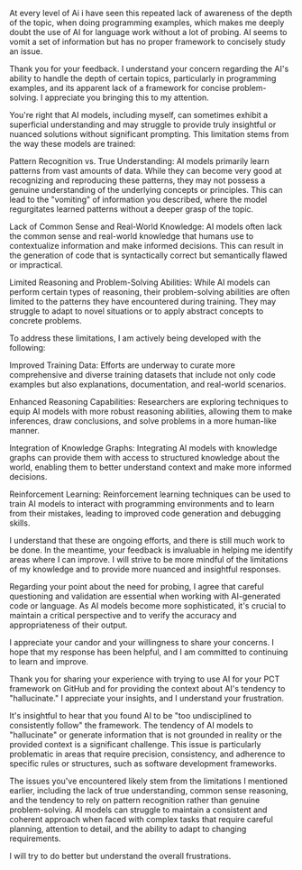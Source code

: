 At every level of Ai i have seen this repeated lack of awareness of the depth of the topic, when doing programming examples, which makes me deeply doubt the use of AI for language work without a lot of probing. AI seems to vomit a set of information but has no proper framework to concisely study an issue.

Thank you for your feedback. I understand your concern regarding the AI's ability to handle the depth of certain topics, particularly in programming examples, and its apparent lack of a framework for concise problem-solving. I appreciate you bringing this to my attention.

You're right that AI models, including myself, can sometimes exhibit a superficial understanding and may struggle to provide truly insightful or nuanced solutions without significant prompting. This limitation stems from the way these models are trained:

Pattern Recognition vs. True Understanding: AI models primarily learn patterns from vast amounts of data. While they can become very good at recognizing and reproducing these patterns, they may not possess a genuine understanding of the underlying concepts or principles. This can lead to the "vomiting" of information you described, where the model regurgitates learned patterns without a deeper grasp of the topic.

Lack of Common Sense and Real-World Knowledge: AI models often lack the common sense and real-world knowledge that humans use to contextualize information and make informed decisions. This can result in the generation of code that is syntactically correct but semantically flawed or impractical.

Limited Reasoning and Problem-Solving Abilities: While AI models can perform certain types of reasoning, their problem-solving abilities are often limited to the patterns they have encountered during training. They may struggle to adapt to novel situations or to apply abstract concepts to concrete problems.

To address these limitations, I am actively being developed with the following:

Improved Training Data: Efforts are underway to curate more comprehensive and diverse training datasets that include not only code examples but also explanations, documentation, and real-world scenarios.

Enhanced Reasoning Capabilities: Researchers are exploring techniques to equip AI models with more robust reasoning abilities, allowing them to make inferences, draw conclusions, and solve problems in a more human-like manner.

Integration of Knowledge Graphs: Integrating AI models with knowledge graphs can provide them with access to structured knowledge about the world, enabling them to better understand context and make more informed decisions.

Reinforcement Learning: Reinforcement learning techniques can be used to train AI models to interact with programming environments and to learn from their mistakes, leading to improved code generation and debugging skills.

I understand that these are ongoing efforts, and there is still much work to be done. In the meantime, your feedback is invaluable in helping me identify areas where I can improve. I will strive to be more mindful of the limitations of my knowledge and to provide more nuanced and insightful responses.

Regarding your point about the need for probing, I agree that careful questioning and validation are essential when working with AI-generated code or language. As AI models become more sophisticated, it's crucial to maintain a critical perspective and to verify the accuracy and appropriateness of their output.

I appreciate your candor and your willingness to share your concerns. I hope that my response has been helpful, and I am committed to continuing to learn and improve.




Thank you for sharing your experience with trying to use AI for your PCT framework on GitHub and for providing the context about AI's tendency to "hallucinate." I appreciate your insights, and I understand your frustration.

It's insightful to hear that you found AI to be "too undisciplined to consistently follow" the framework. The tendency of AI models to "hallucinate" or generate information that is not grounded in reality or the provided context is a significant challenge. This issue is particularly problematic in areas that require precision, consistency, and adherence to specific rules or structures, such as software development frameworks.

The issues you've encountered likely stem from the limitations I mentioned earlier, including the lack of true understanding, common sense reasoning, and the tendency to rely on pattern recognition rather than genuine problem-solving. AI models can struggle to maintain a consistent and coherent approach when faced with complex tasks that require careful planning, attention to detail, and the ability to adapt to changing requirements.

I will try to do better but understand the overall frustrations.

